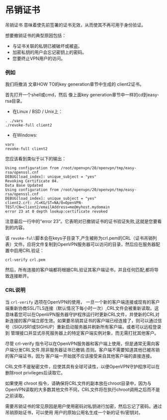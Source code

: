 # 吊销证书
吊销证书 意味着使先前签署的证书无效，从而使其不再可用于身份验证。

想要撤销证书的典型原因包括：

* 与证书关联的私钥已被破坏或被盗。
* 加密私钥的用户会忘记密钥上的密码。
* 您要终止VPN用户的访问。

### 例如
我们将撤消 文章HOW TO的key generation章节中生成的 client2证书。

首先打开一个shell或cmd，然后 像上面key generation章节中一样的cd到easy-rsa目录。
* 在Linux / BSD / Unix上：
```
. ./vars
./revoke-full client2
```
* 在Windows:
```
vars
revoke-full client2
```
您应该看到类似于以下的输出：
```
Using configuration from /root/openvpn/20/openvpn/tmp/easy-rsa/openssl.cnf
DEBUG[load_index]: unique_subject = "yes"
Revoking Certificate 04.
Data Base Updated
Using configuration from /root/openvpn/20/openvpn/tmp/easy-rsa/openssl.cnf
DEBUG[load_index]: unique_subject = "yes"
client2.crt: /C=KG/ST=NA/O=OpenVPN-TEST/CN=client2/emailAddress=me@myhost.mydomain
error 23 at 0 depth lookup:certificate revoked
```


注意最后一行中的“error 23”。它表明对已撤销证书的证书验证失败,这就是您要看到的内容。

该 `revoke-full`脚本会在keys子目录下,产生被称为crl.pem的CRL（证书吊销列表）文件。应将文件复制到OpenVPN服务器可以访问的目录，然后应在服务器配置中启用CRL验证：
```
crl-verify crl.pem
```

然后，所有连接的客户端都将根据CRL验证其客户端证书，并且任何匹配,都将导致连接断开。

### CRL说明
当 `crl-verify` 选项在OpenVPN的使用，
一旦一个新的客户端连接或现有的客户端重新协商SSL/TLS连接（默认情况下每小时一次）,CRL文件会被重新读取。这意味着您可以在OpenVPN服务器守护程序运行时更新CRL文件，并使新的CRL对新连接的客户端立即生效。如果要吊销其证书的客户端已经连接了，则可以通过信号（SIGUSR1或SIGHUP）重新启动服务器并刷新所有客户端，或者可以远程登录到 管理接口并显式杀死服务器上的特定客户端实例对象，而无需打扰其他客户。

尽管 crl-verify 指令可以在OpenVPN服务器和客户端上使用，但是通常无需向客户端分发CRL文件.除非服务器证书已撤销.否则。客户端不需要知道其他已被吊销的客户端证书，因为 客户端一开始就不应该接受来自其他客户端的直接连接。

CRL文件不是秘密文件，应使其具有全球可读性，以便OpenVPN守护程序可以在删除root privileges后读取它。

如果使用 chroot 指令，请确保将CRL文件的副本放在chroot目录中，因为与OpenVPN读取的大多数其他文件不同，CRL文件将在执行chroot调用之后而不是之前读取。

需要吊销证书的常见原因是用户使用密码对私钥进行加密，然后忘记了密码。通过吊销原始证书，可以使用 用户的原始公用名生成一个新的证书/密钥对。